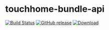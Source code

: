 # touchhome-bundle-api
[![Build Status](https://travis-ci.com/touchhome/touchhome-core.svg)](https://travis-ci.com/github/touchhome/touchhome-core)
[![GitHub release](https://img.shields.io/github/v/release/touchhome/touchhome-core)](https://github.com/touchhome/touchhome-core/releases)
[![Download](https://api.bintray.com/packages/touchhome/maven-repo/touchhome-bundle-api/images/download.svg) ](https://bintray.com/touchhome/maven-repo/touchhome-bundle-api/_latestVersion)
